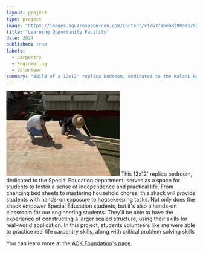 ```yaml
---
layout: project
type: project
image: "https://images.squarespace-cdn.com/content/v1/637abeb8f98aeb7914c6fbe9/1707702774408-P0DZL3T82MBAAUSXNO0W/24.2.10+Kalani+3+9.jpeg?format=300x300"
title: "Learning Opportunity Facility"
date: 2024
published: true
labels:
  - Carpentry
  - Engineering
  - Volunteer 
summary: "Build of a 12x12' replica bedroom, dedicated to the Kalani Highschool Special Education department, serving as a space for students to foster a sense of independence and practical life."
---
```

<img class="img-fluid" src ="../img/24.2.10+Kalani+3+32.webp">
This 12x12' replica bedroom, dedicated to the Special Education department, serves as a space for students to foster a sense of independence and practical life. From changing bed sheets to mastering household chores, this shack will provide students with hands-on exposure to housekeeping tasks. Not only does the shack empower Special Education students, but it's also a hands-on classroom for our engineering students. They'll be able to have the experience of constructing a larger scaled structure, using their skills for real-world application. In this project, students volunteers like me were able to practice real life carpentry skills, along with critical problem solving skills 

You can learn more at the [AOK Foundation's page](https://www.iamevanknight.com/things-i-made/kalani3).
